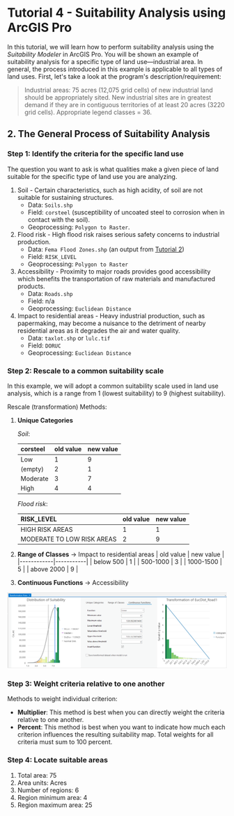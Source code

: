 # Tutorial 4 - Suitability Analysis using ArcGIS Pro

In this tutorial, we will learn how to perform suitability analysis using the _Suitability Modeler_ in ArcGIS Pro. You will be shown an example of suitability analysis for a specific type of land use—industrial area. In general, the process introduced in this example is applicable to all types of land uses. First, let's take a look at the program's description/requirement:
> Industrial areas: 75 acres (12,075 grid cells) of new industrial land should be appropriately sited. New industrial sites are in greatest demand if they are in contiguous territories of at least 20 acres (3220 grid cells). Appropriate legend classes = 36.

## 2. The General Process of Suitability Analysis

### Step 1: Identify the criteria for the specific land use

The question you want to ask is what qualities make a given piece of land suitable for the specific type of land use you are analyzing.

1. Soil - Certain characteristics, such as high acidity, of soil are not suitable for sustaining structures.
   - Data: `Soils.shp`
   - Field: `corsteel` (susceptibility of uncoated steel to corrosion when in contact with the soil).
   - Geoprocessing: `Polygon to Raster`.
2. Flood risk - High flood risk raises serious safety concerns to industrial production.
   - Data: `Fema Flood Zones.shp` (an output from [Tutorial 2](2-vector_gis.md))
   - Field: `RISK_LEVEL`
   - Geoprocessing: `Polygon to Raster`
3. Accessibility - Proximity to major roads provides good accessibility which benefits the transportation of raw materials and manufactured products.
   - Data: `Roads.shp`
   - Field: n/a
   - Geoprocessing: `Euclidean Distance`
4. Impact to residential areas - Heavy industrial production, such as papermaking, may become a nuisance to the detriment of nearby residential areas as it degrades the air and water quality.
   - Data: `taxlot.shp` or `lulc.tif`
   - Field: `DORUC`
   - Geoprocessing: `Euclidean Distance`

### Step 2: Rescale to a common suitability scale

In this example, we will adopt a common suitability scale used in land use analysis, which is a range from 1 (lowest suitability) to 9 (highest suitability).

Rescale (transformation) Methods:

1. **Unique Categories**

    _Soil_:

    | corsteel | old value | new value |
    |----------|-----------|-----------|
    | Low      | 1         | 9         |
    | (empty)  | 2         | 1         |
    | Moderate | 3         | 7         |
    | High     | 4         | 4         |

    _Flood risk_:

    | RISK_LEVEL                 | old value | new value |
    |----------------------------|-----------|-----------|
    | HIGH RISK AREAS            | 1         | 1         |
    | MODERATE TO LOW RISK AREAS | 2         | 9         |

2. **Range of Classes** -> Impact to residential areas
    | old value  | new value |
    |------------|-----------|
    | below 500  | 1         |
    | 500-1000   | 3         |
    | 1000-1500  | 5         |
    | above 2000 | 9         |
3. **Continuous Functions** -> Accessibility

![transform_pane](img/transform_pane.png)

### Step 3: Weight criteria relative to one another

Methods to weight individual criterion:

- **Multiplier**: This method is best when you can directly weight the criteria relative to one another.
- **Percent**: This method is best when you want to indicate how much each criterion influences the resulting suitability map. Total weights for all criteria must sum to 100 percent.

### Step 4: Locate suitable areas

1. Total area: 75
2. Area units: Acres
3. Number of regions: 6
4. Region minimum area: 4
5. Region maximum area: 25
